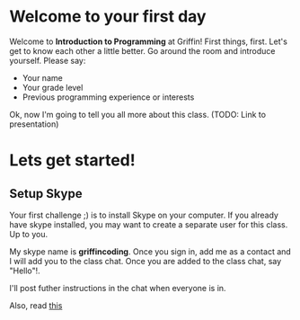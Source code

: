 # Welcome to your first day

Welcome to **Introduction to Programming** at Griffin! First things, first. Let's get to know each other a little better. Go around the room and introduce yourself. Please say:
* Your name
* Your grade level
* Previous programming experience or interests

Ok, now I'm going to tell you all more about this class.
(TODO: Link to presentation)

# Lets get started! 
## Setup Skype
Your first challenge ;) is to install Skype on your computer. If you already have skype installed, you may want to create a separate user for this class. Up to you. 

My skype name is **griffincoding**. Once you sign in, add me as a contact and I will add you to the class chat. Once you are added to the class chat, say "Hello"!.

I'll post futher instructions in the chat when everyone is in.

Also, read [this](./figure-it-out.md)










